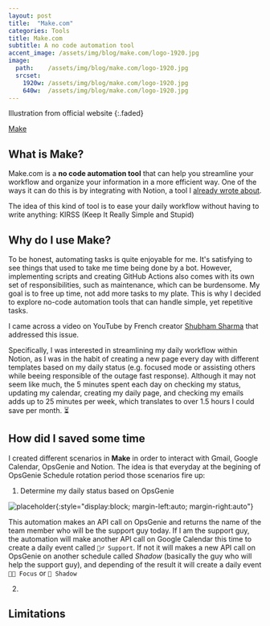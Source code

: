 ```yaml
---
layout: post
title:  "Make.com"
categories: Tools
title: Make.com
subtitle: A no code automation tool
accent_image: /assets/img/blog/make.com/logo-1920.jpg
image:
  path:    /assets/img/blog/make.com/logo-1920.jpg
  srcset:
    1920w: /assets/img/blog/make.com/logo-1920.jpg
    640w:  /assets/img/blog/make.com/logo-1920.jpg
---
```

Illustration from official website
{:.faded}

[Make](https://www.make.com)

## What is Make?

Make.com is a **no code automation tool** that can help you streamline your workflow and organize your information in a more efficient way. One of the ways it can do this is by integrating with Notion, a tool I [already wrote about](https://ducretje.github.io/tools/2022/07/19/notion.html).

The idea of this kind of tool is to ease your daily workflow without having to write anything: KIRSS (Keep It Really Simple and Stupid)

## Why do I use Make?

To be honest, automating tasks is quite enjoyable for me. It's satisfying to see things that used to take me time being done by a bot. However, implementing scripts and creating GitHub Actions also comes with its own set of responsibilities, such as maintenance, which can be burdensome. My goal is to free up time, not add more tasks to my plate. This is why I decided to explore no-code automation tools that can handle simple, yet repetitive tasks.


I came across a video on YouTube by French creator [Shubham Sharma](https://youtube.com/@Shubham_Sharma) that addressed this issue.

Specifically, I was interested in streamlining my daily workflow within Notion, as I was in the habit of creating a new page every day with different templates based on my daily status (e.g. focused mode or assisting others while beeing responsible of the outage fast response). Although it may not seem like much, the 5 minutes spent each day on checking my status, updating my calendar, creating my daily page, and checking my emails adds up to 25 minutes per week, which translates to over 1.5 hours I could save per month. ⏳

## How did I saved some time

I created different scenarios in **Make** in order to interact with Gmail, Google Calendar, OpsGenie and Notion.
The idea is that everyday at the begining of OpsGenie Schedule rotation period those scenarios fire up:

1. Determine my daily status based on OpsGenie

![placeholder](/assets/img/blog/Notion/opsgenie.jpeg){:style="display:block; margin-left:auto; margin-right:auto"}

This automation makes an API call on OpsGenie and returns the name of the team member who will be the support guy today. If I am the support guy, the automation will make another API call on Google Calendar this time to create a daily event called `👷‍♂️ Support`.
If not it will makes a new API call on OpsGenie on another schedule called *Shadow* (basically the guy who will help the support guy), and depending of the result it will create a daily event `👨‍💻 Focus` or `🥷 Shadow`

2. 


## Limitations
